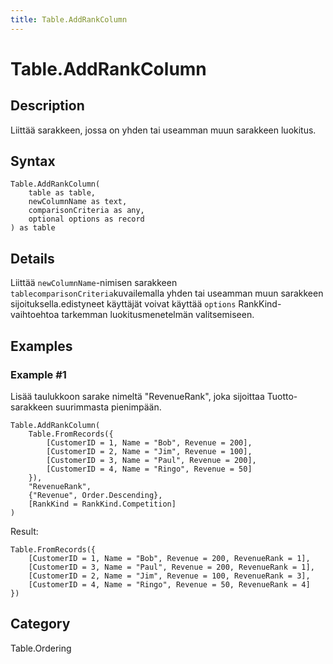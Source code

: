 ```yaml
---
title: Table.AddRankColumn
---
```


# Table.AddRankColumn


## Description

Liittää sarakkeen, jossa on yhden tai useamman muun sarakkeen luokitus.


## Syntax

```powerquery
Table.AddRankColumn(
    table as table,
    newColumnName as text,
    comparisonCriteria as any,
    optional options as record
) as table
```


## Details

Liittää <code>newColumnName</code>-nimisen sarakkeen <code>table</code><code>comparisonCriteria</code>kuvailemalla yhden tai useamman muun sarakkeen sijoituksella.edistyneet käyttäjät voivat käyttää <code>options</code> RankKind-vaihtoehtoa tarkemman luokitusmenetelmän valitsemiseen.


## Examples

### Example #1 
Lisää taulukkoon sarake nimeltä &#34;RevenueRank&#34;, joka sijoittaa Tuotto-sarakkeen suurimmasta pienimpään.
```powerquery
Table.AddRankColumn(
    Table.FromRecords({
        [CustomerID = 1, Name = "Bob", Revenue = 200],
        [CustomerID = 2, Name = "Jim", Revenue = 100],
        [CustomerID = 3, Name = "Paul", Revenue = 200],
        [CustomerID = 4, Name = "Ringo", Revenue = 50]
    }),
    "RevenueRank",
    {"Revenue", Order.Descending},
    [RankKind = RankKind.Competition]
)
```

Result: 
```powerquery
Table.FromRecords({
    [CustomerID = 1, Name = "Bob", Revenue = 200, RevenueRank = 1],
    [CustomerID = 3, Name = "Paul", Revenue = 200, RevenueRank = 1],
    [CustomerID = 2, Name = "Jim", Revenue = 100, RevenueRank = 3],
    [CustomerID = 4, Name = "Ringo", Revenue = 50, RevenueRank = 4]
})
```




## Category
Table.Ordering
